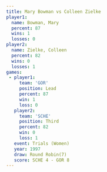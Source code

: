 ```yaml
---
title: Mary Bowman vs Colleen Zielke
player1:               
  name: Bowman, Mary   
  percent: 87          
  wins: 1              
  losses: 0            
player2:               
  name: Zielke, Colleen
  percent: 82          
  wins: 0              
  losses: 1            
games:
 - player1:        
     team: 'GOR'   
     position: Lead
     percent: 87   
     win: 1        
     loss: 0       
   player2:         
     team: 'SCHE'   
     position: Third
     percent: 82    
     win: 0         
     loss: 1        
   event: Trials (Women)
   year: 1997           
   draw: Round Robin(7) 
   score: SCHE 4 - GOR 8
---
```

